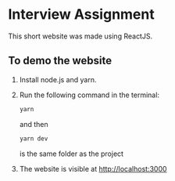 # Interview Assignment

This short website was made using ReactJS.

##  To demo the website

1. Install node.js and yarn.

2. Run the following command in the terminal:
	```sh
	yarn
	```
	and then
	```sh
	yarn dev
	```
	is the same folder as the project

3. The website is visible at [http://localhost:3000](http://localhost:3000)
